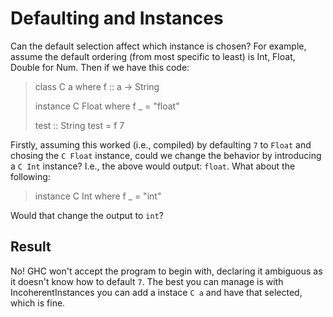 # Defaulting and Instances

Can the default selection affect which instance is chosen? For
example, assume the default ordering (from most specific to least) is
Int, Float, Double for Num. Then if we have this code:

>class C a where
>  f :: a -> String
>
>instance C Float where
>  f _ = "float"
>
>test :: String
>test = f 7
>

Firstly, assuming this worked (i.e., compiled) by defaulting `7` to
`Float` and chosing the `C Float` instance, could we change the
behavior by introducing a `C Int` instance? I.e., the above would
output: `float`. What about the following:

>instance C Int where
>  f _ = "int"
> 

Would that change the output to `int`?

## Result

No! GHC won't accept the program to begin with, declaring it ambiguous
as it doesn't know how to default `7`. The best you can manage is with
IncoherentInstances you can add a instace `C a` and have that
selected, which is fine.


